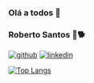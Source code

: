 ### Olá a todos 👋

### Roberto Santos 🐶🐕

[![github](https://img.shields.io/badge/GitHub-100000?style=for-the-badge&logo=github&logoColor=white)](https://github.com/sproberTI)
[![linkedin](https://img.shields.io/badge/LinkedIn-0077B5?style=for-the-badge&logo=linkedin&logoColor=white)](https://www.linkedin.com/in/robertosantoscosta/)

[![Top Langs](https://github-readme-stats.vercel.app/api/top-langs/?username=anuraghazra&exclude_repo=github-readme-stats,anuraghazra.github.io)](https://github.com/anuraghazra/github-readme-stats)






